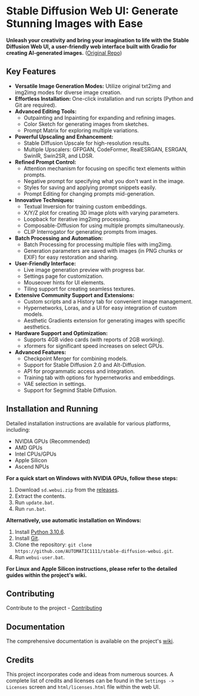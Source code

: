 # Stable Diffusion Web UI: Generate Stunning Images with Ease

**Unleash your creativity and bring your imagination to life with the Stable Diffusion Web UI, a user-friendly web interface built with Gradio for creating AI-generated images.**  ([Original Repo](https://github.com/AUTOMATIC1111/stable-diffusion-webui))

## Key Features

*   **Versatile Image Generation Modes:** Utilize original txt2img and img2img modes for diverse image creation.
*   **Effortless Installation:** One-click installation and run scripts (Python and Git are required).
*   **Advanced Editing Tools:**
    *   Outpainting and Inpainting for expanding and refining images.
    *   Color Sketch for generating images from sketches.
    *   Prompt Matrix for exploring multiple variations.
*   **Powerful Upscaling and Enhancement:**
    *   Stable Diffusion Upscale for high-resolution results.
    *   Multiple Upscalers: GFPGAN, CodeFormer, RealESRGAN, ESRGAN, SwinIR, Swin2SR, and LDSR.
*   **Refined Prompt Control:**
    *   Attention mechanism for focusing on specific text elements within prompts.
    *   Negative prompt for specifying what you don't want in the image.
    *   Styles for saving and applying prompt snippets easily.
    *   Prompt Editing for changing prompts mid-generation.
*   **Innovative Techniques:**
    *   Textual Inversion for training custom embeddings.
    *   X/Y/Z plot for creating 3D image plots with varying parameters.
    *   Loopback for iterative img2img processing.
    *   Composable-Diffusion for using multiple prompts simultaneously.
    *   CLIP Interrogator for generating prompts from images.
*   **Batch Processing and Automation:**
    *   Batch Processing for processing multiple files with img2img.
    *   Generation parameters are saved with images (in PNG chunks or EXIF) for easy restoration and sharing.
*   **User-Friendly Interface:**
    *   Live image generation preview with progress bar.
    *   Settings page for customization.
    *   Mouseover hints for UI elements.
    *   Tiling support for creating seamless textures.
*   **Extensive Community Support and Extensions:**
    *   Custom scripts and a History tab for convenient image management.
    *   Hypernetworks, Loras, and a UI for easy integration of custom models.
    *   Aesthetic Gradients extension for generating images with specific aesthetics.
*   **Hardware Support and Optimization:**
    *   Supports 4GB video cards (with reports of 2GB working).
    *   xformers for significant speed increases on select GPUs.
*   **Advanced Features:**
    *   Checkpoint Merger for combining models.
    *   Support for Stable Diffusion 2.0 and Alt-Diffusion.
    *   API for programmatic access and integration.
    *   Training tab with options for hypernetworks and embeddings.
    *   VAE selection in settings.
    *   Support for Segmind Stable Diffusion.

## Installation and Running

Detailed installation instructions are available for various platforms, including:

*   NVIDIA GPUs (Recommended)
*   AMD GPUs
*   Intel CPUs/GPUs
*   Apple Silicon
*   Ascend NPUs

**For a quick start on Windows with NVIDIA GPUs, follow these steps:**

1.  Download `sd.webui.zip` from the [releases](https://github.com/AUTOMATIC1111/stable-diffusion-webui/releases).
2.  Extract the contents.
3.  Run `update.bat`.
4.  Run `run.bat`.

**Alternatively, use automatic installation on Windows:**

1.  Install [Python 3.10.6](https://www.python.org/downloads/release/python-3106/).
2.  Install [Git](https://git-scm.com/download/win).
3.  Clone the repository: `git clone https://github.com/AUTOMATIC1111/stable-diffusion-webui.git`.
4.  Run `webui-user.bat`.

**For Linux and Apple Silicon instructions, please refer to the detailed guides within the project's wiki.**

## Contributing

Contribute to the project - [Contributing](https://github.com/AUTOMATIC1111/stable-diffusion-webui/wiki/Contributing)

## Documentation

The comprehensive documentation is available on the project's [wiki](https://github.com/AUTOMATIC1111/stable-diffusion-webui/wiki).

## Credits

This project incorporates code and ideas from numerous sources. A complete list of credits and licenses can be found in the `Settings -> Licenses` screen and `html/licenses.html` file within the web UI.